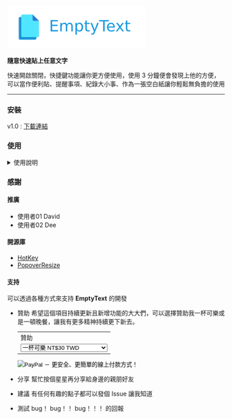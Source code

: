 
![image](https://github.com/a841223o/EmptyText/blob/master/readmeSource/head.png)

**隨意快速貼上任意文字**

快速開啟關閉，快捷鍵功能讓你更方便使用，使用 3 分鐘便會發現上他的方便，可以當作便利貼、提醒事項、紀錄大小事、作為一張空白紙讓你輕鬆無負擔的使用
- - -
### 安裝
v1.0 : [下載連結](https://drive.google.com/file/d/1WHCyB2KvdhPbqyZviFLLB5fA6_K_EtOe/view?usp=sharing)


### 使用

<details>
<summary>使用說明</summary>

>開啟 app 後會在右上方狀態欄看見圖標
![image](https://github.com/a841223o/EmptyText/blob/master/readmeSource/statusBar.png)


> command+C 複製內容後
透過快速鍵 command+shift+C 將內容貼到 app 中
![image](https://github.com/a841223o/EmptyText/blob/master/readmeSource/C.gif)


>command+E 快速開啟/關閉應用
![image](https://github.com/a841223o/EmptyText/blob/master/readmeSource/E.gif)


>command+D 收起/展開
![image](https://github.com/a841223o/EmptyText/blob/master/readmeSource/D.gif)


>command+O 半透明模式
![image](https://github.com/a841223o/EmptyText/blob/master/readmeSource/O.gif)

</details>



### 感謝
#### 推廣
* 使用者01 David
* 使用者02 Dee 

#### 開源庫
* [HotKey](https://github.com/soffes/HotKey)
* [PopoverResize](https://github.com/dboydor/PopoverResize)


#### 支持
可以透過各種方式來支持  **EmptyText** 的開發
- 贊助
    希望這個項目持續更新且新增功能的大大們，可以選擇贊助我一杯可樂或是一頓晚餐，讓我有更多精神持續更下新去。
    
    <form action="https://www.paypal.com/cgi-bin/webscr" method="post" target="_top">
    <input type="hidden" name="cmd" value="_s-xclick">
    <input type="hidden" name="hosted_button_id" value="EE2X9GKQAAJA6">
    <table>
    <tr><td><input type="hidden" name="on0" value="贊助">贊助</td></tr><tr><td><select name="os0">
    <option value="一杯可樂">一杯可樂 NT$30 TWD</option>
    <option value="一頓晚餐">一頓晚餐 NT$60 TWD</option>
    <option value="一頓更好的晚餐">一頓更好的晚餐 NT$100 TWD</option>
    </select> </td></tr>
    </table>
    <input type="hidden" name="currency_code" value="TWD">
    <input type="image" src="https://www.paypalobjects.com/zh_TW/TW/i/btn/btn_paynowCC_LG.gif" border="0" name="submit" alt="PayPal － 更安全、更簡單的線上付款方式！">
    <img alt="" border="0" src="https://www.paypalobjects.com/zh_TW/i/scr/pixel.gif" width="1" height="1">
    </form>

- 分享
    幫忙按個星星再分享給身邊的親朋好友
- 建議
    有任何有趣的點子都可以發個 Issue 讓我知道
- 測試
    bug！ bug！！ bug！！！ 的回報





